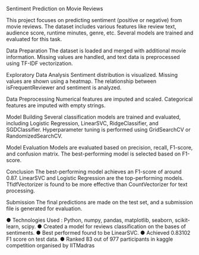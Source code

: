 Sentiment Prediction on Movie Reviews



This project focuses on predicting sentiment (positive or negative) from movie reviews. The dataset includes various features like review text, audience score, runtime minutes, genre, etc. Several models are trained and evaluated for this task.

Data Preparation
The dataset is loaded and merged with additional movie information. Missing values are handled, and text data is preprocessed using TF-IDF vectorization.

Exploratory Data Analysis
Sentiment distribution is visualized.
Missing values are shown using a heatmap.
The relationship between isFrequentReviewer and sentiment is analyzed.

Data Preprocessing
Numerical features are imputed and scaled.
Categorical features are imputed with empty strings.

Model Building
Several classification models are trained and evaluated, including Logistic Regression, LinearSVC, RidgeClassifier, and SGDClassifier. Hyperparameter tuning is performed using GridSearchCV or RandomizedSearchCV.

Model Evaluation
Models are evaluated based on precision, recall, F1-score, and confusion matrix.
The best-performing model is selected based on F1-score.

Conclusion
The best-performing model achieves an F1-score of around 0.87.
LinearSVC and Logistic Regression are the top-performing models.
TfidfVectorizer is found to be more effective than CountVectorizer for text processing.

Submission
The final predictions are made on the test set, and a submission file is generated for evaluation.



 ● Technologies Used : Python, numpy, pandas, matplotlib, seaborn, scikit-learn, scipy.
 ● Created a model for reviews classification on the bases of sentiments.
 ● Best performed found to be LinearSVC.
 ● Achieved 0.83102 F1 score on test data.
 ● Ranked 83 out of 977 participants in kaggle competition organised by IITMadras
